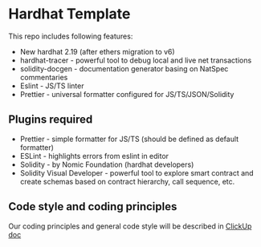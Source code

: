 # Hardhat Template

This repo includes following features:

-   New hardhat 2.19 (after ethers migration to v6)
-   hardhat-tracer - powerful tool to debug local and live net transactions
-   solidity-docgen - documentation generator basing on NatSpec commentaries
-   Eslint - JS/TS linter
-   Prettier - universal formatter configured for JS/TS/JSON/Solidity

## Plugins required

-   Prettier - simple formatter for JS/TS (should be defined as default formatter)
-   ESLint - highlights errors from eslint in editor
-   Solidity - by Nomic Foundation (hardhat developers)
-   Solidity Visual Developer - powerful tool to explore smart contract and create schemas based on contract hierarchy, call sequence, etc.

## Code style and coding principles

Our coding principles and general code style will be described in [ClickUp doc](https://app.clickup.com/9012030961/docs/8cjhbfh-612/8cjhbfh-5152)
